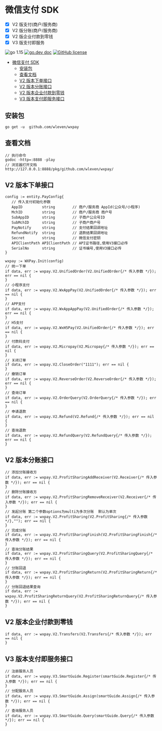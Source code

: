 # 微信支付 SDK

- [x] V2 版支付(商户/服务商)
- [x] V2 版分账(商户/服务商)
- [x] V2 版企业付款到零钱
- [x] V3 版支付即服务

![go 1.15](https://img.shields.io/badge/go-1.15-green)
[![go.dev doc](https://img.shields.io/badge/go.dev-doc-green)](https://pkg.go.dev/github.com/wleven/wxpay)
[![GitHub license](https://img.shields.io/github/license/wleven/wxpay)](https://github.com/wleven/wxpay/blob/master/LICENSE)

- [微信支付 SDK](#微信支付-sdk)
  - [安装包](#安装包)
  - [查看文档](#查看文档)
  - [V2 版本下单接口](#v2-版本下单接口)
  - [V2 版本分账接口](#v2-版本分账接口)
  - [V2 版本企业付款到零钱](#v2-版本企业付款到零钱)
  - [V3 版本支付即服务接口](#v3-版本支付即服务接口)

## 安装包

```golang
go get -u  github.com/wleven/wxpay
```

## 查看文档

```golang
// 执行命令
godoc -http=:8888 -play
// 浏览器打开文档
http://127.0.0.1:8888/pkg/github.com/wleven/wxpay/
```

## V2 版本下单接口

```golang
config := entity.PayConfig{
   // 传入支付初始化参数
   AppID         string        // 商户/服务商 AppId(公众号/小程序)
   MchID         string        // 商户/服务商 商户号
   SubAppID      string        // 子商户公众号ID
   SubMchID      string        // 子商户商户号
   PayNotify     string        // 支付结果回调地址
   RefundNotify  string        // 退款结果回调地址
   Secret        string        // 微信支付密钥
   APIClientPath APIClientPath // API证书路径,使用V3接口必传
   SerialNo      string        // 证书编号,使用V3接口必传
}

wxpay := WXPay.Init(config)
// 统一下单
if data, err := wxpay.V2.UnifiedOrder(V2.UnifiedOrder{/* 传入参数 */}); err == nil {
}
// 小程序支付
if data, err := wxpay.V2.WxAppPay(V2.UnifiedOrder{/* 传入参数 */}); err == nil {
}
// APP支付
if data, err := wxpay.V2.WxAppAppPay(V2.UnifiedOrder{/* 传入参数 */}); err == nil {
}
// H5支付
if data, err := wxpay.V2.WxH5Pay(V2.UnifiedOrder{/* 传入参数 */}); err == nil {
}
// 付款码支付
if data, err := wxpay.V2.Micropay(V2.Micropay{/* 传入参数 */}); err == nil {
}
// 关闭订单
if data, err := wxpay.V2.CloseOrder("1111"); err == nil {
}
// 撤销订单
if data, err := wxpay.V2.ReverseOrder(V2.ReverseOrder{/* 传入参数 */}); err == nil {
}
// 查询订单
if data, err := wxpay.V2.OrderQuery(V2.OrderQuery{/* 传入参数 */}); err == nil {
}
// 申请退款
if data, err := wxpay.V2.Refund(V2.Refund{/* 传入参数 */}); err == nil {
}
// 查询退款
if data, err := wxpay.V2.RefundQuery(V2.RefundQuery{/* 传入参数 */}); err == nil {
}

```

## V2 版本分账接口

```golang
// 添加分账接收方
if data, err := wxpay.V2.ProfitSharingAddReceiver(V2.Receiver{/* 传入参数 */}); err == nil {
}
// 删除分账接收方
if data, err := wxpay.V2.ProfitSharingRemoveReceiver(V2.Receiver{/* 传入参数 */}); err == nil {
}
// 发起分账 第二个参数options为multi为多次分账  默认为单次
if data, err := wxpay.V2.ProfitSharing(V2.ProfitSharing{/* 传入参数 */},""); err == nil {
}
// 完成分账
if data, err := wxpay.V2.ProfitSharingFinish(V2.ProfitSharingFinish{/* 传入参数 */}); err == nil {
}
// 查询分账结果
if data, err := wxpay.V2.ProfitSharingQuery(V2.ProfitSharingQuery{/* 传入参数 */}); err == nil {
}
// 分账回退
if data, err := wxpay.V2.ProfitSharingReturn(V2.ProfitSharingReturn{/* 传入参数 */}); err == nil {
}
// 分账回退结果查询
if data, err := wxpay.V2.ProfitSharingReturnQuery(V2.ProfitSharingReturnQuery{/* 传入参数 */}); err == nil {
}

```

## V2 版本企业付款到零钱

```golang
if data, err := wxpay.V2.Transfers(V2.Transfers{/* 传入参数 */}); err == nil {
}
```

## V3 版本支付即服务接口

```golang
// 注册服务人员
if data, err := wxpay.V3.SmartGuide.Register(smartGuide.Register{/* 传入参数 */}); err == nil {
}
// 分配服务人员
if data, err := wxpay.V3.SmartGuide.Assign(smartGuide.Assign{/* 传入参数 */}); err == nil {
}
// 查询服务人员
if data, err := wxpay.V3.SmartGuide.Query(smartGuide.Query{/* 传入参数 */}); err == nil {
}
```

